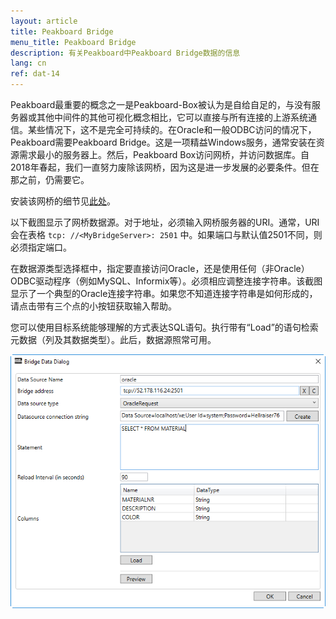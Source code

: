 ```yaml
---
layout: article
title: Peakboard Bridge
menu_title: Peakboard Bridge
description: 有关Peakboard中Peakboard Bridge数据的信息
lang: cn
ref: dat-14
---
```

Peakboard最重要的概念之一是Peakboard-Box被认为是自给自足的，与没有服务器或其他中间件的其他可视化概念相比，它可以直接与所有连接的上游系统通信。某些情况下，这不是完全可持续的。在Oracle和一般ODBC访问的情况下，Peakboard需要Peakboard Bridge。这是一项精益Windows服务，通常安装在资源需求最小的服务器上。然后，Peakboard Box访问网桥，并访问数据库。自2018年春起，我们一直努力废除该网桥，因为这是进一步发展的必要条件。但在那之前，仍需要它。

安装该网桥的细节见[此处](/administration/01-en-install.html)。

以下截图显示了网桥数据源。对于地址，必须输入网桥服务器的URI。通常，URI会在表格 `tcp: //<MyBridgeServer>: 2501` 中。如果端口与默认值2501不同，则必须指定端口。

在数据源类型选择框中，指定要直接访问Oracle，还是使用任何（非Oracle）ODBC驱动程序（例如MySQL、Informix等）。必须相应调整连接字符串。该截图显示了一个典型的Oracle连接字符串。如果您不知道连接字符串是如何形成的，请点击带有三个点的小按钮获取输入帮助。

您可以使用目标系统能够理解的方式表达SQL语句。执行带有“Load”的语句检索元数据（列及其数据类型）。此后，数据源照常可用。

![Bridge Data Dialog](/assets/images/data-sources/peakboard-bridge/data-source-bridge.png)
